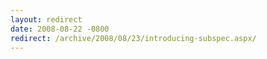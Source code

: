 ```yaml
---
layout: redirect
date: 2008-08-22 -0800
redirect: /archive/2008/08/23/introducing-subspec.aspx/
---
```

